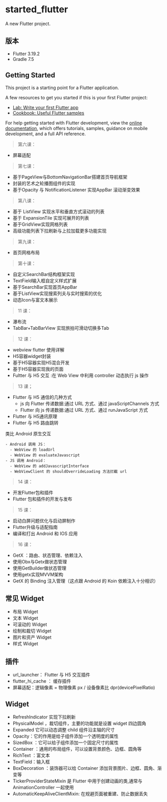 # started_flutter

A new Flutter project.

## 版本

- Flutter 3.19.2
- Gradle 7.5

## Getting Started

This project is a starting point for a Flutter application.

A few resources to get you started if this is your first Flutter project:

- [Lab: Write your first Flutter app](https://docs.flutter.dev/get-started/codelab)
- [Cookbook: Useful Flutter samples](https://docs.flutter.dev/cookbook)

For help getting started with Flutter development, view the
[online documentation](https://docs.flutter.dev/), which offers tutorials,
samples, guidance on mobile development, and a full API reference.

> 第六课：
- 屏幕适配

> 第七课：
- 基于PageView与BottomNavigationBar搭建首页导航框架
- 封装的艺术之轮播图组件的实现
- 基于Opacity 与 NotificationListener 实现AppBar 滚动渐变效果

> 第八课：
- 基于 ListView 实现水平和垂直方式滚动的列表
- 基于 ExpansionTile 实现可展开的列表
- 基于GridView实现网格列表
- 高级功能列表下拉刷新与上拉加载更多功能实现

> 第九课：
- 首页网格布局


> 第十课：
- 自定义SearchBar结构框架实现
- TextField输入框自定义样式扩展
- 基于SearchBar实现首页AppBar
- 基于ListView实现搜索列夫与实时搜索的优化
- 动态Icon与富文本展示


> 11 课：
- 瀑布流
- TabBar+TabBarView 实现旅拍可滑动切换多Tab

> 12 课：
- webview flutter 使用详解
- H5容器widget封装
- 基于H5容器实现H5混合开发
- 基于H5容器实现我的页面
- Fultter 与 H5 交互 :在 Web View 中利用 controller 动态执行 js 操作

> 13 课；
- Flutter 与 H5 通信的几种方式
    - js 向 Flutter 传递数据:通过 URL 方式、通过 javaScriptChannels 方式
    - Flutter 向 js 传递数据:通过 URL 方式、通过 runJavaScript 方式
- Flutter 与 H5通讯原理
- Flutter 与 H5 路由跳转

类比 Android 原生交互
```
- Android 调用 JS：
  - WebView 的 loadUrl
  - WebView 的 evaluateJavascript
- JS 调用 Android：
  - WebView 的 addJavascriptInterface
  - WebViewClient 的 shouldOverrideLoading 方法拦截 url
```

> 14 课：
- 开发Flutter包和插件
- Flutter 包和插件的开发与发布

> 15 课：
- 启动白屏问题优化与启动屏制作
- Flutter升级与适配指南
- 编译和打出 Android 和 IOS 应用

> 16 课：
- GetX ：路由、状态管理、依赖注入
- 使用Obx与Getx做状态管理
- 使用GetBuilder做状态管理
- 使用getx实现MVVM架构
- GetX 的 Binding 注入管理（这点跟 Android 的 Koin 依赖注入十分相识）

## 常见 Widget

- 布局 Widget
- 文本 Widget
- 可滚动的 Widget
- 绘制和裁切 Widget
- 图片和资产 Widget
- 样式 Widget

## 插件

- url_launcher： Flutter 与 H5 交互插件
- flutter_hi_cache ： 缓存插件
- 屏幕适配：逻辑像素 = 物理像素 px / 设备像素比 dpr(devicePixelRatio)

## Widget

- RefreshIndicator 实现下拉刷新
- PhysicalModel ，裁切组件，主要的功能就是设置 widget 四边圆角
- Expanded 它可以动态调整 child 组件沿主轴的尺寸
- Opacity：它的作用是给子组件添加一个透明度的属性
- SizedBox ：它可以给子组件添加一个固定尺寸的属性
- Container ：通用的布局组件，可以设置背景颜色、边框、圆角等
- RichText ：富文本
- TextField：输入框
- BoxDecoration ：装饰器可以给 Container 添加背景图片、边框、圆角、渐变等
- TickerProviderStateMixin 是 Flutter 中用于创建动画的类,通常与 AnimationController 一起使用
- AutomaticKeepAliveClientMixin: 在规避页面被重建、防止数据丢失